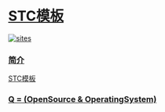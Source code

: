 ﻿# [STC模板](https://github.com/OS-Q/W61)

[![sites](http://182.61.61.133/link/resources/OSQ.png)](http://www.OS-Q.com)

### [简介](https://github.com/OS-Q/W61/wiki)

[STC模板](https://github.com/OS-Q/W61)


### [Q = (OpenSource & OperatingSystem) ](http://www.OS-Q.com)
